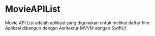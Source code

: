# MovieAPIList
Movie API List adalah aplikasi yang digunakan untuk melihat daftar film. Aplikasi dibangun dengan Asritektur MVVM dengan SwiftUI.
